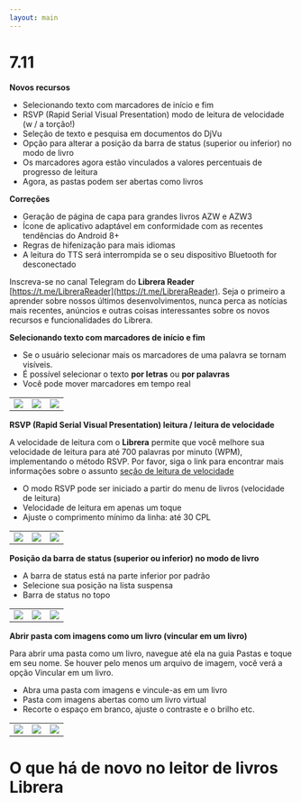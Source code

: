 ```yaml
---
layout: main
---
```


# 7.11

**Novos recursos**

* Selecionando texto com marcadores de início e fim
* RSVP (Rapid Serial Visual Presentation) modo de leitura de velocidade (w / a torção!)
* Seleção de texto e pesquisa em documentos do DjVu
* Opção para alterar a posição da barra de status (superior ou inferior) no modo de livro
* Os marcadores agora estão vinculados a valores percentuais de progresso de leitura
* Agora, as pastas podem ser abertas como livros

**Correções**

* Geração de página de capa para grandes livros AZW e AZW3
* Ícone de aplicativo adaptável em conformidade com as recentes tendências do Android 8+
* Regras de hifenização para mais idiomas
* A leitura do TTS será interrompida se o seu dispositivo Bluetooth for desconectado

Inscreva-se no canal Telegram do **Librera Reader** [https://t.me/LibreraReader](https://t.me/LibreraReader). Seja o primeiro a aprender sobre nossos últimos desenvolvimentos, nunca perca as notícias mais recentes, anúncios e outras coisas interessantes sobre os novos recursos e funcionalidades do Librera.

**Selecionando texto com marcadores de início e fim**

* Se o usuário selecionar mais os marcadores de uma palavra se tornam visíveis.
* É possível selecionar o texto **por letras** ou **por palavras**
* Você pode mover marcadores em tempo real

||||
|-|-|-|
|![](4.png)|![](5.png)|![](6.png)|

**RSVP (Rapid Serial Visual Presentation) leitura / leitura de velocidade**

A velocidade de leitura com o **Librera** permite que você melhore sua velocidade de leitura para até 700 palavras por minuto (WPM), implementando o método RSVP.
Por favor, siga o link para encontrar mais informações sobre o assunto [seção de leitura de velocidade](/wiki/manual/Rapid-Serial-Visual-Presentation/pt)

* O modo RSVP pode ser iniciado a partir do menu de livros (velocidade de leitura)
* Velocidade de leitura em apenas um toque
* Ajuste o comprimento mínimo da linha: até 30 CPL

||||
|-|-|-|
|![](/wiki/manual/Rapid-Serial-Visual-Presentation/1.png)|![](/wiki/manual/Rapid-Serial-Visual-Presentation/2.png)|![](/wiki/manual/Rapid-Serial-Visual-Presentation/3.png)|

**Posição da barra de status (superior ou inferior) no modo de livro**

* A barra de status está na parte inferior por padrão
* Selecione sua posição na lista suspensa
* Barra de status no topo

||||
|-|-|-|
|![](1.png)|![](2.png)|![](3.png)|

**Abrir pasta com imagens como um livro (vincular em um livro)**

Para abrir uma pasta como um livro, navegue até ela na guia Pastas e toque em seu nome. Se houver pelo menos um arquivo de imagem, você verá a opção Vincular em um livro.

* Abra uma pasta com imagens e vincule-as em um livro
* Pasta com imagens abertas como um livro virtual
* Recorte o espaço em branco, ajuste o contraste e o brilho etc.

||||
|-|-|-|
|![](/wiki/manual/Open-Folder-With-Images-As-A-Book/1.png)|![](/wiki/manual/Open-Folder-With-Images-As-A-Book/2.png)|![](/wiki/manual/Open-Folder-With-Images-As-A-Book/3.png)|

# O que há de novo no leitor de livros Librera


